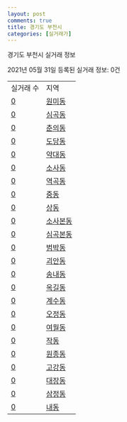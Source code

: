 ```yaml
---
layout: post
comments: true
title: 경기도 부천시
categories: [실거래가]
---
```


경기도 부천시 실거래 정보

2021년 05월 31일 등록된 실거래 정보: 0건


<table>
  <tr>
    <td>실거래 수</td>
    <td>지역</td>
  </tr>

  
  <tr>
    <td><a href="4119010100.html">0</a></td>
    <td><a href="4119010100.html">원미동</a></td>
  </tr>
    

  <tr>
    <td><a href="4119010200.html">0</a></td>
    <td><a href="4119010200.html">심곡동</a></td>
  </tr>
    

  <tr>
    <td><a href="4119010300.html">0</a></td>
    <td><a href="4119010300.html">춘의동</a></td>
  </tr>
    

  <tr>
    <td><a href="4119010400.html">0</a></td>
    <td><a href="4119010400.html">도당동</a></td>
  </tr>
    

  <tr>
    <td><a href="4119010500.html">0</a></td>
    <td><a href="4119010500.html">약대동</a></td>
  </tr>
    

  <tr>
    <td><a href="4119010600.html">0</a></td>
    <td><a href="4119010600.html">소사동</a></td>
  </tr>
    

  <tr>
    <td><a href="4119010700.html">0</a></td>
    <td><a href="4119010700.html">역곡동</a></td>
  </tr>
    

  <tr>
    <td><a href="4119010800.html">0</a></td>
    <td><a href="4119010800.html">중동</a></td>
  </tr>
    

  <tr>
    <td><a href="4119010900.html">0</a></td>
    <td><a href="4119010900.html">상동</a></td>
  </tr>
    

  <tr>
    <td><a href="4119011000.html">0</a></td>
    <td><a href="4119011000.html">소사본동</a></td>
  </tr>
    

  <tr>
    <td><a href="4119011100.html">0</a></td>
    <td><a href="4119011100.html">심곡본동</a></td>
  </tr>
    

  <tr>
    <td><a href="4119011200.html">0</a></td>
    <td><a href="4119011200.html">범박동</a></td>
  </tr>
    

  <tr>
    <td><a href="4119011300.html">0</a></td>
    <td><a href="4119011300.html">괴안동</a></td>
  </tr>
    

  <tr>
    <td><a href="4119011400.html">0</a></td>
    <td><a href="4119011400.html">송내동</a></td>
  </tr>
    

  <tr>
    <td><a href="4119011500.html">0</a></td>
    <td><a href="4119011500.html">옥길동</a></td>
  </tr>
    

  <tr>
    <td><a href="4119011600.html">0</a></td>
    <td><a href="4119011600.html">계수동</a></td>
  </tr>
    

  <tr>
    <td><a href="4119011700.html">0</a></td>
    <td><a href="4119011700.html">오정동</a></td>
  </tr>
    

  <tr>
    <td><a href="4119011800.html">0</a></td>
    <td><a href="4119011800.html">여월동</a></td>
  </tr>
    

  <tr>
    <td><a href="4119011900.html">0</a></td>
    <td><a href="4119011900.html">작동</a></td>
  </tr>
    

  <tr>
    <td><a href="4119012000.html">0</a></td>
    <td><a href="4119012000.html">원종동</a></td>
  </tr>
    

  <tr>
    <td><a href="4119012100.html">0</a></td>
    <td><a href="4119012100.html">고강동</a></td>
  </tr>
    

  <tr>
    <td><a href="4119012200.html">0</a></td>
    <td><a href="4119012200.html">대장동</a></td>
  </tr>
    

  <tr>
    <td><a href="4119012300.html">0</a></td>
    <td><a href="4119012300.html">삼정동</a></td>
  </tr>
    

  <tr>
    <td><a href="4119012400.html">0</a></td>
    <td><a href="4119012400.html">내동</a></td>
  </tr>
    


</table>
    